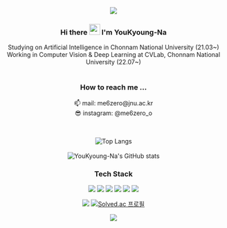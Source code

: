 <div align = "center">
<img src="https://capsule-render.vercel.app/api?type=waving&color=C98AFF&height=150&section=header"/>


<h3> Hi there <img src="https://media.giphy.com/media/hvRJCLFzcasrR4ia7z/giphy.gif" width="25px"> I'm YouKyoung-Na</h3>
 Studying on Artificial Intelligence in Chonnam National University (21.03~) <br>
 Working in Computer Vision & Deep Learning at CVLab, Chonnam National University (22.07~)
<br><br> 
<h3> How to reach me ... </h3>
 📫 mail: me6zero@jnu.ac.kr<br>
 😎 instagram: @me6zero_o

<br><br>
![Top Langs](https://github-readme-stats.vercel.app/api/top-langs/?username=YouKyoung-Na&layout=compact&theme=buefy&langs_count=10)<br><br>
![YouKyoung-Na's GitHub stats](https://github-readme-stats.vercel.app/api?username=YouKyoung-Na&show_icons=true&theme=buefy)
 

<h3>Tech Stack</h3>  
<img src="https://img.shields.io/badge/Python-4641D9?style=flat-square&logo=Python&logoColor=white"/>
<img src ="https://img.shields.io/badge/C++-00599C?style=flat-square&logo=C%2B%2B&logoColor=white?"/>
 <img src="https://img.shields.io/badge/Java-990085?style=flat-square&logo=java&logoColor=white"/>
 <img src="https://img.shields.io/badge/C-5D5D5D?style=flat-square&logo=C&logoColor=white"/>
 <img src="https://img.shields.io/badge/HTML-8041D9?style=flat-square&logo=HTML5&logoColor=white"/>
 <img src="https://img.shields.io/badge/CSS-C72F7A?style=flat-square&logo=CSS3&logoColor=white"/>
<!--  <br>
 ![PyTorch](https://img.shields.io/badge/PyTorch-%23EE4C2C.svg?style=for-the-badge&logo=PyTorch&logoColor=white)
 ![TensorFlow](https://img.shields.io/badge/TensorFlow-%23FF6F00.svg?style=for-the-badge&logo=TensorFlow&logoColor=white) -->
<br>
 
<a href="https://hits.seeyoufarm.com"><img src="https://hits.seeyoufarm.com/api/count/incr/badge.svg?url=https%3A%2F%2Fgithub.com%2FYouKyoung-Na&count_bg=%23A886E0&title_bg=%23674EC5&icon=github.svg&icon_color=%23E7E7E7&title=Github&edge_flat=false"/></a>
[![Solved.ac 프로필](http://mazassumnida.wtf/api/mini/generate_badge?boj=dbrudskql823)](https://solved.ac/dbrudskql823)
<br>
<!-- [![Solved.ac 프로필](http://mazassumnida.wtf/api/generate_badge?boj=dbrudskql823)](https://solved.ac/dbrudskql823) -->

 
<img src="https://capsule-render.vercel.app/api?type=waving&color=C98AFF&height=150&section=footer"/>
